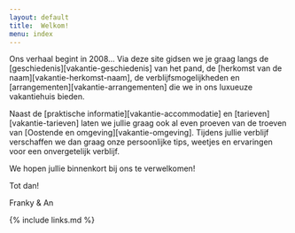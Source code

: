 ```yaml
---
layout: default
title:  Welkom!
menu: index
---
```



Ons verhaal begint in 2008... Via deze site gidsen we je graag langs de [geschiedenis][vakantie-geschiedenis] van het pand, de [herkomst van de naam][vakantie-herkomst-naam], de verblijfsmogelijkheden en [arrangementen][vakantie-arrangementen] die we in ons luxueuze vakantiehuis bieden.

Naast de [praktische informatie][vakantie-accommodatie] en [tarieven][vakantie-tarieven] laten we jullie graag ook al even proeven van de troeven van [Oostende en omgeving][vakantie-omgeving].
Tijdens jullie verblijf verschaffen we dan graag onze persoonlijke tips, weetjes en ervaringen voor een onvergetelijk verblijf.


We hopen jullie binnenkort bij ons te verwelkomen!

Tot dan!

Franky & An

{% include links.md %}
